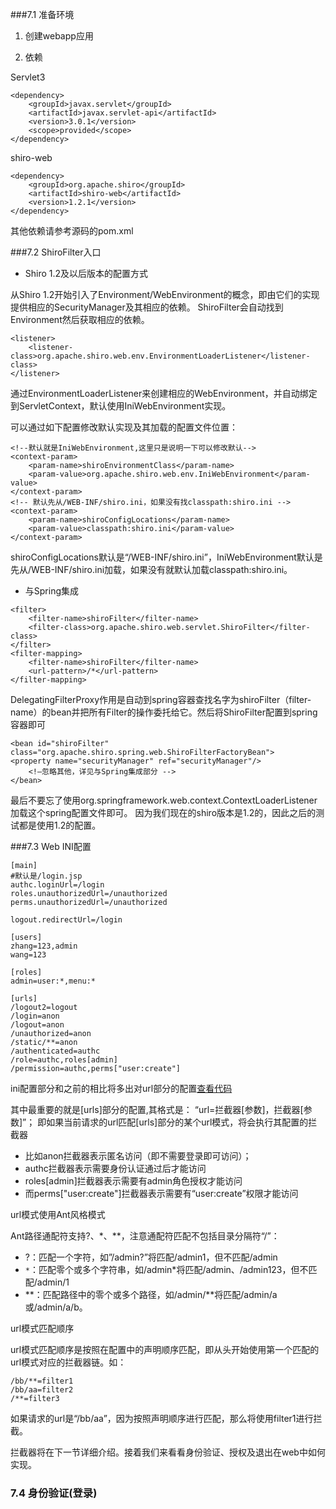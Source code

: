 ###7.1 准备环境

1. 创建webapp应用

2. 依赖

Servlet3
```
<dependency>
    <groupId>javax.servlet</groupId>
    <artifactId>javax.servlet-api</artifactId>
    <version>3.0.1</version>
    <scope>provided</scope>
</dependency>
```
shiro-web
```
<dependency>
    <groupId>org.apache.shiro</groupId>
    <artifactId>shiro-web</artifactId>
    <version>1.2.1</version>
</dependency>
```
其他依赖请参考源码的pom.xml

###7.2 ShiroFilter入口

* Shiro 1.2及以后版本的配置方式

从Shiro 1.2开始引入了Environment/WebEnvironment的概念，即由它们的实现提供相应的SecurityManager及其相应的依赖。
ShiroFilter会自动找到Environment然后获取相应的依赖。
```
<listener>
    <listener-class>org.apache.shiro.web.env.EnvironmentLoaderListener</listener-class>
</listener>
```
通过EnvironmentLoaderListener来创建相应的WebEnvironment，并自动绑定到ServletContext，默认使用IniWebEnvironment实现。

可以通过如下配置修改默认实现及其加载的配置文件位置：
```
<!--默认就是IniWebEnvironment,这里只是说明一下可以修改默认-->
<context-param>
    <param-name>shiroEnvironmentClass</param-name>
    <param-value>org.apache.shiro.web.env.IniWebEnvironment</param-value>
</context-param>
<!-- 默认先从/WEB-INF/shiro.ini，如果没有找classpath:shiro.ini -->
<context-param>
    <param-name>shiroConfigLocations</param-name>
    <param-value>classpath:shiro.ini</param-value>
</context-param>
```
shiroConfigLocations默认是“/WEB-INF/shiro.ini”，IniWebEnvironment默认是先从/WEB-INF/shiro.ini加载，如果没有就默认加载classpath:shiro.ini。

* 与Spring集成

```
<filter>
    <filter-name>shiroFilter</filter-name>
    <filter-class>org.apache.shiro.web.servlet.ShiroFilter</filter-class>
</filter>
<filter-mapping>
    <filter-name>shiroFilter</filter-name>
    <url-pattern>/*</url-pattern>
</filter-mapping>
```
DelegatingFilterProxy作用是自动到spring容器查找名字为shiroFilter（filter-name）的bean并把所有Filter的操作委托给它。然后将ShiroFilter配置到spring容器即可

```
<bean id="shiroFilter" class="org.apache.shiro.spring.web.ShiroFilterFactoryBean">
<property name="securityManager" ref="securityManager"/>
    <!—忽略其他，详见与Spring集成部分 -->
</bean>
```

最后不要忘了使用org.springframework.web.context.ContextLoaderListener加载这个spring配置文件即可。
因为我们现在的shiro版本是1.2的，因此之后的测试都是使用1.2的配置。

###7.3 Web INI配置
```
[main]
#默认是/login.jsp
authc.loginUrl=/login
roles.unauthorizedUrl=/unauthorized
perms.unauthorizedUrl=/unauthorized

logout.redirectUrl=/login

[users]
zhang=123,admin
wang=123

[roles]
admin=user:*,menu:*

[urls]
/logout2=logout
/login=anon
/logout=anon
/unauthorized=anon
/static/**=anon
/authenticated=authc
/role=authc,roles[admin]
/permission=authc,perms["user:create"]
```

ini配置部分和之前的相比将多出对url部分的配置[查看代码](https://github.com/l81893521/shiro-demo/blob/master/shiro-demo-section7/src/main/resources/shiro.ini)

其中最重要的就是[urls]部分的配置,其格式是： “url=拦截器[参数]，拦截器[参数]”；
即如果当前请求的url匹配[urls]部分的某个url模式，将会执行其配置的拦截器
* 比如anon拦截器表示匿名访问（即不需要登录即可访问）；
* authc拦截器表示需要身份认证通过后才能访问
* roles[admin]拦截器表示需要有admin角色授权才能访问
* 而perms["user:create"]拦截器表示需要有“user:create”权限才能访问

url模式使用Ant风格模式

Ant路径通配符支持?、*、**，注意通配符匹配不包括目录分隔符“/”：
* ?：匹配一个字符，如”/admin?”将匹配/admin1，但不匹配/admin
* `*`：匹配零个或多个字符串，如/admin*将匹配/admin、/admin123，但不匹配/admin/1
* **：匹配路径中的零个或多个路径，如/admin/**将匹配/admin/a或/admin/a/b。

url模式匹配顺序

url模式匹配顺序是按照在配置中的声明顺序匹配，即从头开始使用第一个匹配的url模式对应的拦截器链。如：

```
/bb/**=filter1
/bb/aa=filter2
/**=filter3
```

如果请求的url是“/bb/aa”，因为按照声明顺序进行匹配，那么将使用filter1进行拦截。

拦截器将在下一节详细介绍。接着我们来看看身份验证、授权及退出在web中如何实现。

### 7.4 身份验证(登录)

